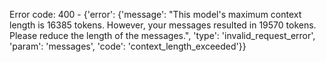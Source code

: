Error code: 400 - {'error': {'message': "This model's maximum context length is 16385 tokens. However, your messages resulted in 19570 tokens. Please reduce the length of the messages.", 'type': 'invalid_request_error', 'param': 'messages', 'code': 'context_length_exceeded'}}